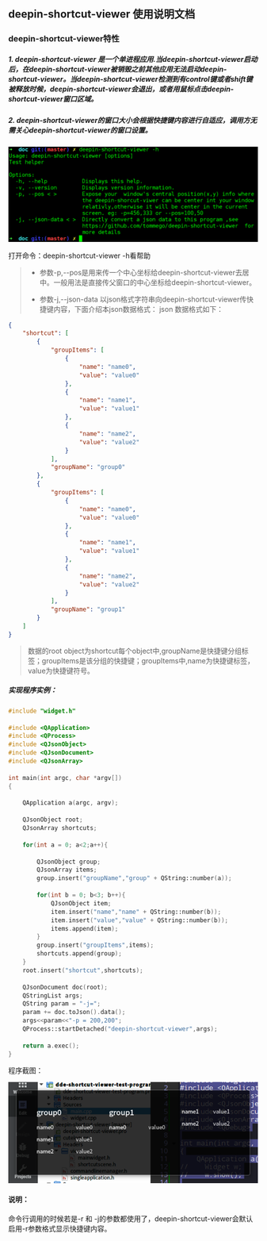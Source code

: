 ﻿
## deepin-shortcut-viewer 使用说明文档

### deepin-shortcut-viewer特性

##### 1. deepin-shortcut-viewer 是一个单进程应用.当deepin-shortcut-viewer启动后，在deepin-shortcut-viewer被销毁之前其他应用无法启动deepin-shortcut-viewer。当deepin-shortcut-viewer检测到有control键或者shift键被释放时候，deepin-shortcut-viewer会退出，或者用鼠标点击deepin-shortcut-viewer窗口区域。

##### 2. deepin-shortcut-viewer的窗口大小会根据快捷键内容进行自适应，调用方无需关心deepin-shortcut-viewer的窗口设置。

![Alt text](./cmd.png)

打开命令：deepin-shortcut-viewer -h看帮助
>* 参数-p,--pos是用来传一个中心坐标给deepin-shortcut-viewer去居中。一般用法是直接传父窗口的中心坐标给deepin-shortcut-viewer。
>
> * 参数-j,--json-data 以json格式字符串向deepin-shortcut-viewer传快捷键内容，下面介绍本json数据格式：
json 数据格式如下：
~~~json
{
    "shortcut": [
        {
            "groupItems": [
                {
                    "name": "name0",
                    "value": "value0"
                },
                {
                    "name": "name1",
                    "value": "value1"
                },
                {
                    "name": "name2",
                    "value": "value2"
                }
            ],
            "groupName": "group0"
        },
        {
            "groupItems": [
                {
                    "name": "name0",
                    "value": "value0"
                },
                {
                    "name": "name1",
                    "value": "value1"
                },
                {
                    "name": "name2",
                    "value": "value2"
                }
            ],
            "groupName": "group1"
        }
    ]
}
~~~
>
>数据的root object为shortcut每个object中,groupName是快捷键分组标签；groupItems是该分组的快捷键；groupItems中,name为快捷键标签，value为快捷键符号。

##### 实现程序实例：

~~~c++
#include "widget.h"

#include <QApplication>
#include <QProcess>
#include <QJsonObject>
#include <QJsonDocument>
#include <QJsonArray>

int main(int argc, char *argv[])
{

    QApplication a(argc, argv);

    QJsonObject root;
    QJsonArray shortcuts;

    for(int a = 0; a<2;a++){

        QJsonObject group;
        QJsonArray items;
        group.insert("groupName","group" + QString::number(a));

        for(int b = 0; b<3; b++){
            QJsonObject item;
            item.insert("name","name" + QString::number(b));
            item.insert("value","value" + QString::number(b));
            items.append(item);
        }
        group.insert("groupItems",items);
        shortcuts.append(group);
    }
    root.insert("shortcut",shortcuts);

    QJsonDocument doc(root);
    QStringList args;
    QString param = "-j=";
    param += doc.toJson().data();
    args<<param<<"-p = 200,200";
    QProcess::startDetached("deepin-shortcut-viewer",args);

    return a.exec();
}

~~~

程序截图：

![应用截图](./preview1.png)

#### 说明：

命令行调用的时候若是-r 和 -j的参数都使用了，deepin-shortcut-viewer会默认启用-r参数格式显示快捷键内容。
